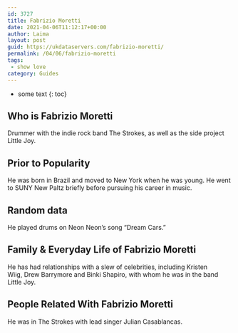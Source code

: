 ```yaml
---
id: 3727
title: Fabrizio Moretti
date: 2021-04-06T11:12:17+00:00
author: Laima
layout: post
guid: https://ukdataservers.com/fabrizio-moretti/
permalink: /04/06/fabrizio-moretti
tags:
 - show love
category: Guides
---
```


* some text
{: toc}


## Who is Fabrizio Moretti
                  
                  
                  
Drummer with the indie rock band The Strokes, as well as the side project Little Joy.
                  
              
            
              
            
                
                
                
## Prior to Popularity
                  
                  
                  
He was born in Brazil and moved to New York when he was young. He went to SUNY New Paltz briefly before pursuing his career in music.
                  
              
            
              
            
                
                
                
## Random data
                  
                  
                  
He played drums on Neon Neon&#8217;s song &#8220;Dream Cars.&#8221;
                  
              
            
              
            
                
                
                
## Family & Everyday Life of Fabrizio Moretti
                  
                  
                  
He has had relationships with a slew of celebrities, including Kristen Wiig, Drew Barrymore and Binki Shapiro, with whom he was in the band Little Joy.
                  
              
            
              
            
                
                
                
## People Related With Fabrizio Moretti
                  
                  
                  
He was in The Strokes with lead singer Julian Casablancas.
                  
              
            
              
            
                
              
            
              
              
            
            
              
            
          
          
          